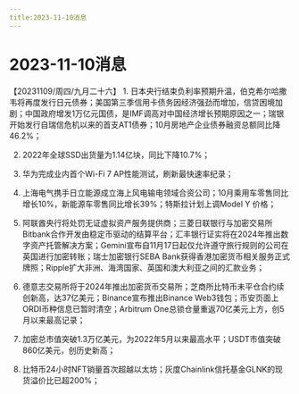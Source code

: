 ```yaml
---
title:2023-11-10消息
---
```

# 2023-11-10消息
【20231109/周四/九月二十六】
1. 日本央行结束负利率预期升温，伯克希尔哈撒韦将再度发行日元债券；美国第三季信用卡债务因经济强劲而增加，信贷困境加剧；中国政府增发1万亿元国债，是IMF调高对中国经济增长预期原因之一；瑞银开始发行自瑞信危机以来的首支AT1债券；10月房地产企业债券融资总额同比降46.2%；

2. 2022年全球SSD出货量为1.14亿块，同比下降10.7%；

3. 华为完成业内首个Wi-Fi 7 AP性能测试，刷新最快速率纪录；

4. 上海电气携手日立能源成立海上风电输电领域合资公司；10月乘用车零售同比增长10%，新能源车零售同比增长39%；特斯拉计划上调Model Y 价格；

5. 阿联酋央行将处罚无证虚拟资产服务提供商；三菱日联银行与加密交易所Bitbank合作开发由稳定币驱动的结算平台；汇丰银行证实将在2024年推出数字资产托管解决方案；Gemini宣布自11月17日起仅允许遵守旅行规则的公司在英国进行加密转账；瑞士加密银行SEBA Bank获得香港加密货币相关服务正式牌照；Ripple扩大非洲、海湾国家、英国和澳大利亚之间的汇款业务；

6. 德意志交易所将于2024年推出加密货币交易所；芝商所比特币未平仓合约续创新高，达37亿美元；Binance宣布推出Binance Web3钱包；币安页面上ORDI币种信息已暂时清空；Arbitrum One总锁仓量重返70亿美元上方，创5月以来最高记录；

7. 加密总市值突破1.3万亿美元，为2022年5月以来最高水平；USDT市值突破860亿美元，创历史新高；

8. 比特币24小时NFT销量首次超越以太坊；灰度Chainlink信托基金GLNK的现货溢价比已超200%；